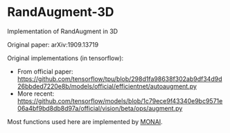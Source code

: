 # RandAugment-3D
Implementation of RandAugment in 3D


Original paper: arXiv:1909.13719

Original implementations (in tensorflow):
- From official paper: https://github.com/tensorflow/tpu/blob/298d1fa98638f302ab9df34d9d26bbded7220e8b/models/official/efficientnet/autoaugment.py
- More recent: https://github.com/tensorflow/models/blob/1c79ece9f43340e9bc9571e06a4bf9bd8db8d97a/official/vision/beta/ops/augment.py

Most functions used here are implemented by [MONAI](https://docs.monai.io/en/latest/index.html).

